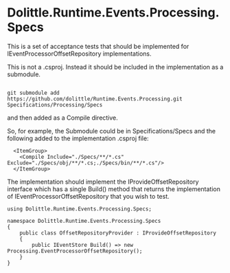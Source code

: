 # Dolittle.Runtime.Events.Processing.Specs

This is a set of acceptance tests that should be implemented for IEventProcessorOffsetRepository implementations.

This is not a .csproj.  Instead it should be included in the implementation as a submodule.

```

git submodule add https://github.com/dolittle/Runtime.Events.Processing.git Specifications/Processing/Specs

```

and then added as a Compile directive.

So, for example, the Submodule could be in Specifications/Specs and the following added to the
implementation .csproj file:

```
  <ItemGroup>
    <Compile Include="./Specs/**/*.cs" Exclude="./Specs/obj/**/*.cs;./Specs/bin/**/*.cs"/>
  </ItemGroup>

```

The implementation should implement the IProvideOffsetRepository interface which has a single Build() method
that returns the implementation of IEventProcessorOffsetRepository that you wish to test.

```
using Dolittle.Runtime.Events.Processing.Specs;

namespace Dolittle.Runtime.Events.Processing.Specs
{
    public class OffsetRepositoryProvider : IProvideOffsetRepository
    {
        public IEventStore Build() => new Processing.EventProcessorOffsetRepository();
    }
}

```

